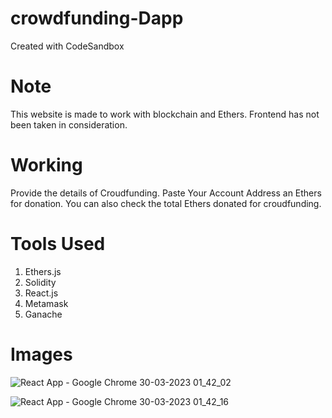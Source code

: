# crowdfunding-Dapp
Created with CodeSandbox

# Note

This website is made to work with blockchain and Ethers. Frontend has not been taken in consideration.

# Working 

Provide the details of Croudfunding.
Paste Your Account Address an Ethers for donation.
You can also check the total Ethers donated for croudfunding.

# Tools Used 
1. Ethers.js
2. Solidity
3. React.js
4. Metamask
5. Ganache

# Images




![React App - Google Chrome 30-03-2023 01_42_02](https://user-images.githubusercontent.com/103368827/228656427-fc119c03-bd8f-461a-af8c-b3b0029d69ba.png)




![React App - Google Chrome 30-03-2023 01_42_16](https://user-images.githubusercontent.com/103368827/228656438-68e5f5f3-a5bc-47a9-b2f5-2926a0c826e6.png)
